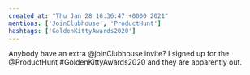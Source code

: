 ```yaml
---
created_at: "Thu Jan 28 16:36:47 +0000 2021"
mentions: ['JoinClubhouse', 'ProductHunt']
hashtags: ['GoldenKittyAwards2020']
---
```


Anybody have an extra @joinClubhouse invite? I signed up for the @ProductHunt #GoldenKittyAwards2020 and they are apparently out.